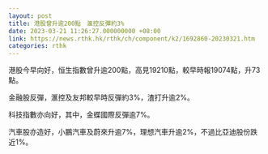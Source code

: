 ```yaml
---
layout: post
title: 港股曾升逾200點　滙控反彈約3%
date: 2023-03-21 11:26:27.000000000 +08:00
link: https://news.rthk.hk/rthk/ch/component/k2/1692860-20230321.htm
categories: rthk
---
```


港股今早向好，恒生指數曾升逾200點，高見19210點，較早時報19074點，升73點。

金融股反彈，滙控及友邦較早時反彈約3%，渣打升逾2%。

科技指數亦向好，其中，金蝶國際反彈逾7%。

汽車股亦造好，小鵬汽車及蔚來升逾7%，理想汽車升逾2%，不過比亞迪股份跌近1%。
